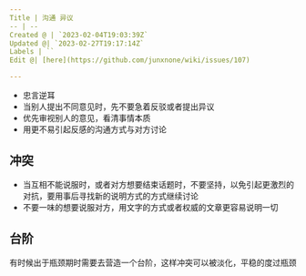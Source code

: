 ```yaml
---
Title | 沟通 异议
-- | --
Created @ | `2023-02-04T19:03:39Z`
Updated @| `2023-02-27T19:17:14Z`
Labels | ``
Edit @| [here](https://github.com/junxnone/wiki/issues/107)

---
```

- 忠言逆耳
- 当别人提出不同意见时，先不要急着反驳或者提出异议
- 优先审视别人的意见，看清事情本质
- 用更不易引起反感的沟通方式与对方讨论

## 冲突
- 当互相不能说服时，或者对方想要结束话题时，不要坚持，以免引起更激烈的对抗，要用事后寻找新的说明方式的方式继续讨论
- 不要一味的想要说服对方，用文字的方式或者权威的文章更容易说明一切

## 台阶
有时候出于瓶颈期时需要去营造一个台阶，这样冲突可以被淡化，平稳的度过瓶颈
